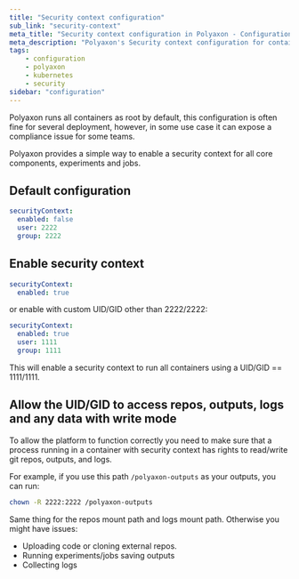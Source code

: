 ```yaml
---
title: "Security context configuration"
sub_link: "security-context"
meta_title: "Security context configuration in Polyaxon - Configuration"
meta_description: "Polyaxon's Security context configuration for containers."
tags:
    - configuration
    - polyaxon
    - kubernetes
    - security
sidebar: "configuration"
---
```


Polyaxon runs all containers as root by default, this configuration is often fine for several deployment, 
however, in some use case it can expose a compliance issue for some teams.

Polyaxon provides a simple way to enable a security context for all core components, experiments and jobs.  

## Default configuration

```yaml
securityContext:
  enabled: false
  user: 2222
  group: 2222
```

## Enable security context

```yaml
securityContext:
  enabled: true
```

or enable with custom UID/GID other than 2222/2222:

```yaml
securityContext:
  enabled: true
  user: 1111
  group: 1111
```

This will enable a security context to run all containers using a UID/GID == 1111/1111.

## Allow the UID/GID to access repos, outputs, logs and any data with write mode

To allow the platform to function correctly you need to make sure that a process running 
in a container with security context has rights to read/write git repos, outputs, and logs.

For example, if you use this path `/polyaxon-outputs` as your outputs, you can run:

```bash
chown -R 2222:2222 /polyaxon-outputs
```

Same thing for the repos mount path and logs mount path. Otherwise you might have issues:

 * Uploading code or cloning external repos.
 * Running experiments/jobs saving outputs
 * Collecting logs
